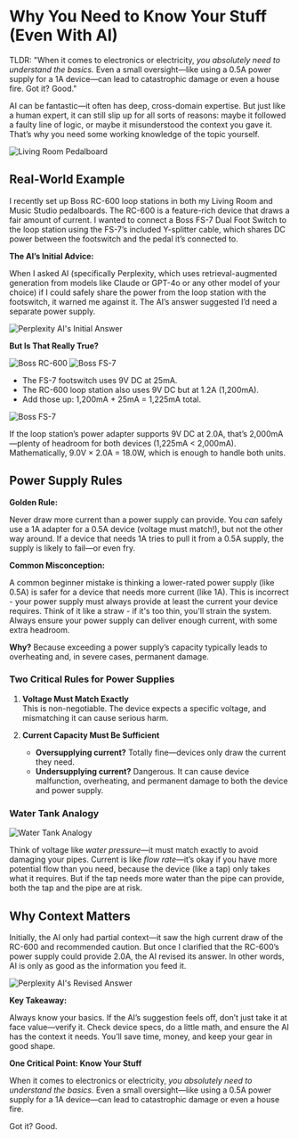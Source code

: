 # Why You Need to Know Your Stuff (Even With AI)

TLDR: "When it comes to electronics or electricity, *you absolutely need to understand the basics.* Even a small oversight—like using a 0.5A power supply for a 1A device—can lead to catastrophic damage or even a house fire. Got it? Good."

AI can be fantastic—it often has deep, cross-domain expertise. But just like a human expert, it can still slip up for all sorts of reasons: maybe it followed a faulty line of logic, or maybe it misunderstood the context you gave it. That’s why you need some working knowledge of the topic yourself.

![Living Room Pedalboard](images/20250125-00.png)

## Real-World Example

I recently set up Boss RC-600 loop stations in both my Living Room and Music Studio pedalboards. The RC-600 is a feature-rich device that draws a fair amount of current. I wanted to connect a Boss FS-7 Dual Foot Switch to the loop station using the FS-7’s included Y-splitter cable, which shares DC power between the footswitch and the pedal it’s connected to.

**The AI’s Initial Advice:**

When I asked AI (specifically Perplexity, which uses retrieval-augmented generation from models like Claude or GPT-4o or any other model of your choice) if I could safely share the power from the loop station with the footswitch, it warned me against it. The AI’s answer suggested I’d need a separate power supply.

![Perplexity AI's Initial Answer](images/20250125-04.png)

**But Is That Really True?**

![Boss RC-600](images/20250125-01.png)
![Boss FS-7](images/20250125-02.png)

- The FS-7 footswitch uses 9V DC at 25mA.
- The RC-600 loop station also uses 9V DC but at 1.2A (1,200mA).  
- Add those up: 1,200mA + 25mA = 1,225mA total.

![Boss FS-7](images/20250125-03.png)

If the loop station’s power adapter supports 9V DC at 2.0A, that’s 2,000mA—plenty of headroom for both devices (1,225mA < 2,000mA). Mathematically, 9.0V × 2.0A = 18.0W, which is enough to handle both units.

## Power Supply Rules

**Golden Rule:** 

Never draw more current than a power supply can provide. You *can* safely use a 1A adapter for a 0.5A device (voltage must match!), but not the other way around. If a device that needs 1A tries to pull it from a 0.5A supply, the supply is likely to fail—or even fry.

**Common Misconception:**

A common beginner mistake is thinking a lower-rated power supply (like 0.5A) is safer for a device that needs more current (like 1A). This is incorrect - your power supply must always provide at least the current your device requires. Think of it like a straw - if it's too thin, you'll strain the system. Always ensure your power supply can deliver enough current, with some extra headroom.

**Why?** Because exceeding a power supply’s capacity typically leads to overheating and, in severe cases, permanent damage.

### Two Critical Rules for Power Supplies

1. **Voltage Must Match Exactly**  
   This is non-negotiable. The device expects a specific voltage, and mismatching it can cause serious harm.

2. **Current Capacity Must Be Sufficient**  
   - **Oversupplying current?** Totally fine—devices only draw the current they need.  
   - **Undersupplying current?** Dangerous. It can cause device malfunction, overheating, and permanent damage to both the device and power supply.

### Water Tank Analogy

![Water Tank Analogy](images/20250125-06.png)

Think of voltage like *water pressure*—it must match exactly to avoid damaging your pipes. Current is like *flow rate*—it’s okay if you have more potential flow than you need, because the device (like a tap) only takes what it requires. But if the tap needs more water than the pipe can provide, both the tap and the pipe are at risk.

## Why Context Matters

Initially, the AI only had partial context—it saw the high current draw of the RC-600 and recommended caution. But once I clarified that the RC-600’s power supply could provide 2.0A, the AI revised its answer. In other words, AI is only as good as the information you feed it.

![Perplexity AI's Revised Answer](images/20250125-05.png)

**Key Takeaway:**

Always know your basics. If the AI’s suggestion feels off, don’t just take it at face value—verify it. Check device specs, do a little math, and ensure the AI has the context it needs. You’ll save time, money, and keep your gear in good shape.

**One Critical Point: Know Your Stuff**

When it comes to electronics or electricity, *you absolutely need to understand the basics.* Even a small oversight—like using a 0.5A power supply for a 1A device—can lead to catastrophic damage or even a house fire.

Got it? Good.
